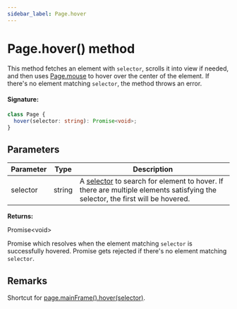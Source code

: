 ```yaml
---
sidebar_label: Page.hover
---
```


# Page.hover() method

This method fetches an element with `selector`, scrolls it into view if needed, and then uses [Page.mouse](./puppeteer.page.md) to hover over the center of the element. If there's no element matching `selector`, the method throws an error.

#### Signature:

```typescript
class Page {
  hover(selector: string): Promise<void>;
}
```

## Parameters

| Parameter | Type   | Description                                                                                                                                                                                     |
| --------- | ------ | ----------------------------------------------------------------------------------------------------------------------------------------------------------------------------------------------- |
| selector  | string | A [selector](https://developer.mozilla.org/en-US/docs/Web/CSS/CSS_Selectors) to search for element to hover. If there are multiple elements satisfying the selector, the first will be hovered. |

**Returns:**

Promise&lt;void&gt;

Promise which resolves when the element matching `selector` is successfully hovered. Promise gets rejected if there's no element matching `selector`.

## Remarks

Shortcut for [page.mainFrame().hover(selector)](./puppeteer.page.hover.md).
